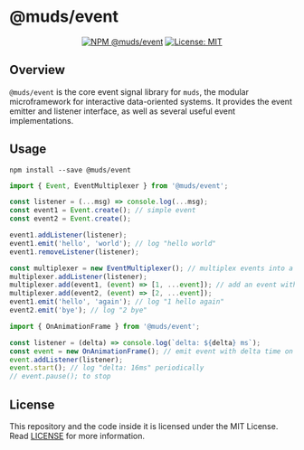 # @muds/event
<p align="center">
  <a href="https://www.npmjs.com/package/@muds/event"><img src="https://img.shields.io/npm/v/@muds/event?label=@muds/event" alt="NPM @muds/event" /></a>
  <a href="./LICENSE"><img src="https://img.shields.io/badge/License-MIT-yellow.svg" alt="License: MIT" /></a>
</p>

## Overview
`@muds/event` is the core event signal library for `muds`, the modular microframework for interactive data-oriented systems. It provides the event emitter and listener interface, as well as several useful event implementations.

## Usage
```shell
npm install --save @muds/event
```

```javascript
import { Event, EventMultiplexer } from '@muds/event';

const listener = (...msg) => console.log(...msg);
const event1 = Event.create(); // simple event
const event2 = Event.create();

event1.addListener(listener);
event1.emit('hello', 'world'); // log "hello world"
event1.removeListener(listener);

const multiplexer = new EventMultiplexer(); // multiplex events into a single event
multiplexer.addListener(listener);
multiplexer.add(event1, (event) => [1, ...event]); // add an event with event mapping
multiplexer.add(event2, (event) => [2, ...event]);
event1.emit('hello', 'again'); // log "1 hello again"
event2.emit('bye'); // log "2 bye"
```

```javascript
import { OnAnimationFrame } from '@muds/event';

const listener = (delta) => console.log(`delta: ${delta} ms`);
const event = new OnAnimationFrame(); // emit event with delta time on each requestAnimationFrame callback
event.addListener(listener);
event.start(); // log "delta: 16ms" periodically
// event.pause(); to stop
```

## License
This repository and the code inside it is licensed under the MIT License. Read [LICENSE](./LICENSE) for more information.
